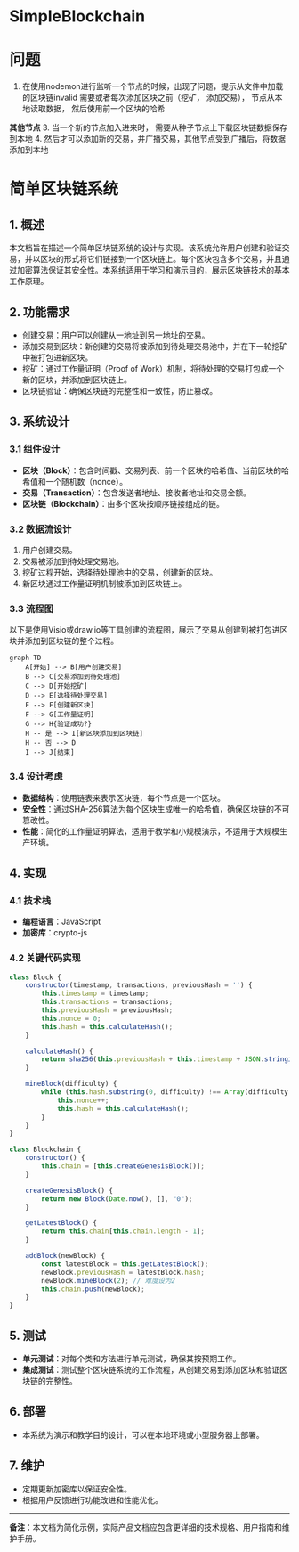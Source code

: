# SimpleBlockchain

# 问题
1. 在使用nodemon进行监听一个节点的时候，出现了问题，提示从文件中加载的区块链invalid
   需要或者每次添加区块之前（挖矿， 添加交易）， 节点从本地读取数据， 然后使用前一个区块的哈希


  **其他节点**
3. 当一个新的节点加入进来时， 需要从种子节点上下载区块链数据保存到本地
4. 然后才可以添加新的交易，并广播交易，其他节点受到广播后，将数据添加到本地



# 简单区块链系统

## 1. 概述

本文档旨在描述一个简单区块链系统的设计与实现。该系统允许用户创建和验证交易，并以区块的形式将它们链接到一个区块链上。每个区块包含多个交易，并且通过加密算法保证其安全性。本系统适用于学习和演示目的，展示区块链技术的基本工作原理。

## 2. 功能需求

- 创建交易：用户可以创建从一地址到另一地址的交易。
- 添加交易到区块：新创建的交易将被添加到待处理交易池中，并在下一轮挖矿中被打包进新区块。
- 挖矿：通过工作量证明（Proof of Work）机制，将待处理的交易打包成一个新的区块，并添加到区块链上。
- 区块链验证：确保区块链的完整性和一致性，防止篡改。

## 3. 系统设计

### 3.1 组件设计

- **区块（Block）**：包含时间戳、交易列表、前一个区块的哈希值、当前区块的哈希值和一个随机数（nonce）。
- **交易（Transaction）**：包含发送者地址、接收者地址和交易金额。
- **区块链（Blockchain）**：由多个区块按顺序链接组成的链。

### 3.2 数据流设计

1. 用户创建交易。
2. 交易被添加到待处理交易池。
3. 挖矿过程开始，选择待处理池中的交易，创建新的区块。
4. 新区块通过工作量证明机制被添加到区块链上。

### 3.3 流程图

以下是使用Visio或draw.io等工具创建的流程图，展示了交易从创建到被打包进区块并添加到区块链的整个过程。

```mermaid
graph TD
    A[开始] --> B[用户创建交易]
    B --> C[交易添加到待处理池]
    C --> D[开始挖矿]
    D --> E[选择待处理交易]
    E --> F[创建新区块]
    F --> G[工作量证明]
    G --> H{验证成功?}
    H -- 是 --> I[新区块添加到区块链]
    H -- 否 --> D
    I --> J[结束]
```

### 3.4 设计考虑

- **数据结构**：使用链表来表示区块链，每个节点是一个区块。
- **安全性**：通过SHA-256算法为每个区块生成唯一的哈希值，确保区块链的不可篡改性。
- **性能**：简化的工作量证明算法，适用于教学和小规模演示，不适用于大规模生产环境。

## 4. 实现

### 4.1 技术栈

- **编程语言**：JavaScript
- **加密库**：crypto-js

### 4.2 关键代码实现

```javascript
class Block {
    constructor(timestamp, transactions, previousHash = '') {
        this.timestamp = timestamp;
        this.transactions = transactions;
        this.previousHash = previousHash;
        this.nonce = 0;
        this.hash = this.calculateHash();
    }

    calculateHash() {
        return sha256(this.previousHash + this.timestamp + JSON.stringify(this.transactions) + this.nonce).toString();
    }

    mineBlock(difficulty) {
        while (this.hash.substring(0, difficulty) !== Array(difficulty + 1).join("0")) {
            this.nonce++;
            this.hash = this.calculateHash();
        }
    }
}

class Blockchain {
    constructor() {
        this.chain = [this.createGenesisBlock()];
    }

    createGenesisBlock() {
        return new Block(Date.now(), [], "0");
    }

    getLatestBlock() {
        return this.chain[this.chain.length - 1];
    }

    addBlock(newBlock) {
        const latestBlock = this.getLatestBlock();
        newBlock.previousHash = latestBlock.hash;
        newBlock.mineBlock(2); // 难度设为2
        this.chain.push(newBlock);
    }
}
```

## 5. 测试

- **单元测试**：对每个类和方法进行单元测试，确保其按预期工作。
- **集成测试**：测试整个区块链系统的工作流程，从创建交易到添加区块和验证区块链的完整性。

## 6. 部署

- 本系统为演示和教学目的设计，可以在本地环境或小型服务器上部署。

## 7. 维护

- 定期更新加密库以保证安全性。
- 根据用户反馈进行功能改进和性能优化。

---

**备注**：本文档为简化示例，实际产品文档应包含更详细的技术规格、用户指南和维护手册。

